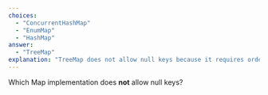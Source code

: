 ```yaml
---
choices:
  - "ConcurrentHashMap"
  - "EnumMap"
  - "HashMap"
answer:
  - "TreeMap"
explanation: "TreeMap does not allow null keys because it requires ordering of keys."
---
```


Which Map implementation does **not** allow null keys?